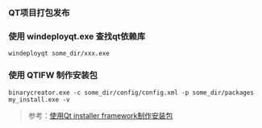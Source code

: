 ### QT项目打包发布

### 使用 windeployqt.exe 查找qt依赖库

`windeployqt some_dir/xxx.exe`

### 使用 QTIFW 制作安装包

`binarycreator.exe -c some_dir/config/config.xml -p some_dir/packages my_install.exe -v `

> 参考：[使用Qt installer framework制作安装包](https://www.cnblogs.com/csuftzzk/p/qt-installer-framework.html)
